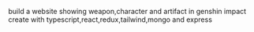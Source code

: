 build a website showing weapon,character and artifact in genshin impact create with  typescript,react,redux,tailwind,mongo and express
